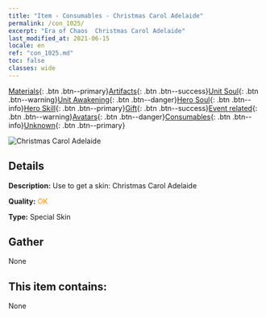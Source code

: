 ```yaml
---
title: "Item - Consumables - Christmas Carol Adelaide"
permalink: /con_1025/
excerpt: "Era of Chaos  Christmas Carol Adelaide"
last_modified_at: 2021-06-15
locale: en
ref: "con_1025.md"
toc: false
classes: wide
---
```

 [Materials](/Items/){: .btn .btn--primary}[Artifacts](/Items/Artifacts/){: .btn .btn--success}[Unit Soul](/Items/UnitSoul/){: .btn .btn--warning}[Unit Awakening](/Items/UnitAwakening/){: .btn .btn--danger}[Hero Soul](/Items/HeroSoul/){: .btn .btn--info}[Hero Skill](/Items/HeroSkill/){: .btn .btn--primary}[Gift](/Items/Gift/){: .btn .btn--success}[Event related](/Items/Events/){: .btn .btn--warning}[Avatars](/Items/Avatars/){: .btn .btn--danger}[Consumables](/Items/Consumables/){: .btn .btn--info}[Unknown](/Items/Unknown/){: .btn .btn--primary}

 ![Christmas Carol Adelaide](/images/h/h_Adelaide6.jpg)

## Details
 **Description:** Use to get a skin: Christmas Carol Adelaide

 **Quality:** <span style="color: #FF8C00">OK</span>

 **Type:** Special Skin

## Gather

  None

## This item contains:

  None

